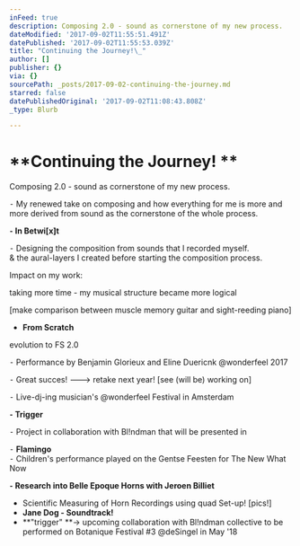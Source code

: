 ```yaml
---
inFeed: true
description: Composing 2.0 - sound as cornerstone of my new process.
dateModified: '2017-09-02T11:55:51.491Z'
datePublished: '2017-09-02T11:55:53.039Z'
title: "Continuing the Journey!\_"
author: []
publisher: {}
via: {}
sourcePath: _posts/2017-09-02-continuing-the-journey.md
starred: false
datePublishedOriginal: '2017-09-02T11:08:43.808Z'
_type: Blurb

---
```

# **Continuing the Journey! **

Composing 2.0 - sound as cornerstone of my new process.

⁃ My renewed take on composing and how everything for me is more and more derived from sound as the cornerstone of the whole process.

**⁃ In Betwi\[x\]t**

⁃ Designing the composition from sounds that I recorded myself.   
& the aural-layers I created before starting the composition process.

Impact on my work: 

taking more time - my musical structure became more logical

\[make comparison between muscle memory guitar and sight-reeding piano\]

* **From Scratch**

evolution to FS 2.0

⁃ Performance by Benjamin Glorieux and Eline Duericnk @wonderfeel 2017

⁃ Great succes! ---\> retake next year! \[see (will be) working on\]

⁃ Live-dj-ing musician's @wonderfeel Festival in Amsterdam

**⁃ Trigger**

⁃ Project in collaboration with Bl!ndman that will be presented in 

⁃ **Flamingo**  
⁃ Children's performance played on the Gentse Feesten for The New What Now

**⁃ Research into Belle Epoque Horns with Jeroen Billiet**

* Scientific Measuring of Horn Recordings using quad Set-up! 
\[pics!\]
* **Jane Dog - Soundtrack!**
* **"trigger" **-\> upcoming collaboration with Bl!ndman collective to be performed on Botanique Festival \#3 @deSingel in May '18